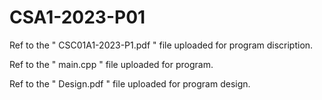 # CSA1-2023-P01

Ref to the " CSC01A1-2023-P1.pdf " file uploaded for program discription.

Ref to the " main.cpp " file uploaded for program.

Ref to the " Design.pdf " file uploaded for program design.
